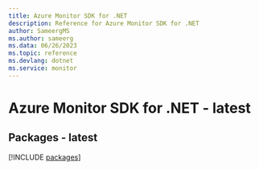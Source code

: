 ```yaml
---
title: Azure Monitor SDK for .NET
description: Reference for Azure Monitor SDK for .NET
author: SameergMS
ms.author: sameerg
ms.data: 06/26/2023
ms.topic: reference
ms.devlang: dotnet
ms.service: monitor
---
```

# Azure Monitor SDK for .NET - latest
## Packages - latest
[!INCLUDE [packages](monitor-index.md)]